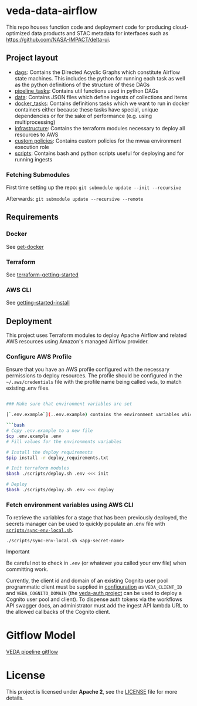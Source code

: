 # veda-data-airflow

This repo houses function code and deployment code for producing cloud-optimized
data products and STAC metadata for interfaces such as https://github.com/NASA-IMPACT/delta-ui.

## Project layout

- [dags](./dags/): Contains the Directed Acyclic Graphs which constitute Airflow state machines. This includes the python for running each task as well as the python definitions of the structure of these DAGs
- [pipeline_tasks](./dags/veda_data_pipeline/utils): Contains util functions used in python DAGs
- [data](./data/): Contains JSON files which define ingests of collections and items
- [docker_tasks](./docker_tasks/): Contains definitions tasks which we want to run in docker containers either because these tasks have special, unique dependencies or for the sake of performance (e.g. using multiprocessing)
- [infrastructure](./infrastructure/): Contains the terraform modules necessary to deploy all resources to AWS
- [custom policies](./infrastructure/custom_policies/): Contains custom policies for the mwaa environment execution role
- [scripts](./scripts/): Contains bash and python scripts useful for deploying and for running ingests

### Fetching Submodules

First time setting up the repo:
`git submodule update --init --recursive`

Afterwards:
`git submodule update --recursive --remote`

## Requirements

### Docker

See [get-docker](https://docs.docker.com/get-docker/)

### Terraform

See [terraform-getting-started](https://developer.hashicorp.com/terraform/tutorials/aws-get-started/install-cli)

### AWS CLI

See [getting-started-install](https://docs.aws.amazon.com/cli/latest/userguide/getting-started-install.html)

## Deployment

This project uses Terraform modules to deploy Apache Airflow and related AWS resources using Amazon's managed Airflow provider.

### Configure AWS Profile
Ensure that you have an AWS profile configured with the necessary permissions to deploy resources. The profile should be configured in the `~/.aws/credentials` file with the profile name being called `veda`, to match existing .env files.

```bash

### Make sure that environment variables are set

[`.env.example`](..env.example) contains the environment variables which are necessary to deploy. Copy this file and update its contents with actual values. The deploy script will `source` and use this file during deployment when provided through the command line:

```bash
# Copy .env.example to a new file
$cp .env.example .env
# Fill values for the environments variables

# Install the deploy requirements
$pip install -r deploy_requirements.txt

# Init terraform modules
$bash ./scripts/deploy.sh .env <<< init

# Deploy
$bash ./scripts/deploy.sh .env <<< deploy
```

### Fetch environment variables using AWS CLI

To retrieve the variables for a stage that has been previously deployed, the secrets manager can be used to quickly populate an .env file with [`scripts/sync-env-local.sh`](scripts/sync-env-local.sh). 

```
./scripts/sync-env-local.sh <app-secret-name>
```

> [!IMPORTANT] 
> Be careful not to check in `.env` (or whatever you called your env file) when committing work.

Currently, the client id and domain of an existing Cognito user pool programmatic client must be supplied in [configuration](ingest_api/infrastructure/config.py) as `VEDA_CLIENT_ID` and `VEDA_COGNITO_DOMAIN` (the [veda-auth project](https://github.com/NASA-IMPACT/veda-auth) can be used to deploy a Cognito user pool and client). To dispense auth tokens via the workflows API swagger docs, an administrator must add the ingest API lambda URL to the allowed callbacks of the Cognito client.

# Gitflow Model
[VEDA pipeline gitflow](./GITFLOW.md)
# License
This project is licensed under **Apache 2**, see the [LICENSE](LICENSE) file for more details.

